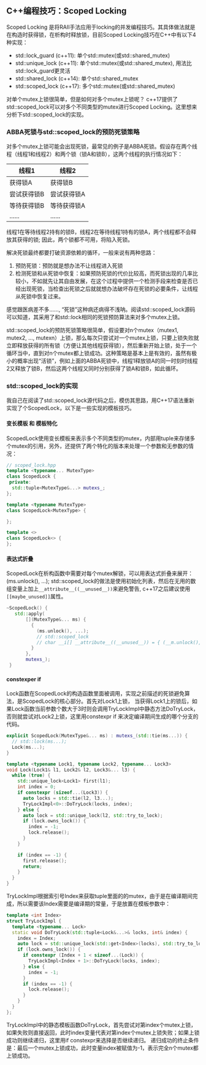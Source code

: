 ## C++编程技巧：Scoped Locking

Scoped Locking 是将RAII手法应用于locking的并发编程技巧。其具体做法就是在构造时获得锁，在析构时释放锁，目前Scoped Locking技巧在C++中有以下4种实现：

- std::lock_guard (c++11): 单个std::mutex(或std::shared_mutex) 
- std::unique_lock (c++11): 单个std::mutex(或std::shared_mutex), 用法比std::lock_guard更灵活
- std::shared_lock (c++14): 单个std::shared_mutex
- std::scoped_lock (c++17): 多个std::mutex(或std::shared_mutex)

对单个mutex上锁很简单，但是如何对多个mutex上锁呢？ c++17提供了std::scoped_lock可以对多个不同类型的mutex进行Scoped Locking。这里想来分析下std::scoped_lock的实现。
 
### ABBA死锁与std::scoped_lock的预防死锁策略

对多个mutex上锁可能会出现死锁，最常见的例子是ABBA死锁。假设存在两个线程（线程1和线程2）和两个锁（锁A和锁B），这两个线程的执行情况如下：

| 线程1         | 线程2        |
| -----------   | -----------  |
| 获得锁A       | 获得锁B      |
| 尝试获得锁B   | 尝试获得锁A   |
| 等待获得锁B   | 等待获得锁A   |
| ......        | ......       |

线程1在等待线程2持有的锁B，线程2在等待线程1持有的锁A，两个线程都不会释放其获得的锁; 因此，两个锁都不可用，将陷入死锁。

解决死锁最终都要打破资源依赖的循环，一般来说有两种思路：

1. 预防死锁：预防就是想办法不让线程进入死锁
2. 检测死锁和从死锁中恢复：如果预防死锁的代价比较高，而死锁出现的几率比较小，不如就先让其自由发展，在这个过程中提供一个检测手段来检查是否已经出现死锁，当检查出死锁之后就就想办法破坏存在死锁的必要条件，让线程从死锁中恢复过来。

感觉跟医病差不多......, “死锁”这种病还病得不浅呐。阅读std::scoped_lock源码可以知道，其采用了和std::lock相同的死锁预防算法来对多个mutex上锁。

std::scoped_lock的预防死锁策略很简单，假设要对n个mutex（mutex1, mutex2, ..., mutexn）上锁，那么每次只尝试对一个mutex上锁，只要上锁失败就立即释放获得的所有锁（方便让其他线程获得锁），然后重新开始上锁，处于一个循环当中，直到对n个mutex都上锁成功。这种策略是基本上是有效的，虽然有极小的概率出现“活锁”，例如上面的ABBA死锁中，线程1释放锁A的同一时刻时线程2又释放了锁B，然后这两个线程又同时分别获得了锁A和锁B，如此循环。

### std::scoped_lock的实现

我自己在阅读了std::scoped_lock源代码之后，模仿其思路，用C++17语法重新实现了个ScopedLock，以下是一些实现的模板技巧。

#### 变长模板 和 模板特化

ScopedLock使用变长模板来表示多个不同类型的mutex，内部用tuple来存储多个mutex的引用，另外，还提供了两个特化的版本来处理一个参数和无参数的情况：

```cpp
// scoped_lock.hpp
template <typename... MutexType>
class ScopedLock {
 private:
  std::tuple<MutexType&...> mutexs_;
};

template <typename MutexType>
class ScopedLock<MutexType> {

};

template <>
class ScopedLock<> {
};
```

#### 表达式折叠

ScopedLock在析构函数中需要对每个mutex解锁，可以用表达式折叠来展开：(ms.unlock(), ...); std::scoped_lock的做法是使用初始化列表，然后在无用的数组变量上加上`__attribute__((__unused__))`来避免警告, c++17之后建议使用`[[maybe_unused]]`属性。

```cpp
~ScopedLock() {
   std::apply(
       [](MutexType&... ms) {
         {
           (ms.unlock(), ...);
           // std::scoped_lock
           // char __i[] __attribute__((__unused__)) = { (__m.unlock(), 0)... };
         }
       },
       mutexs_);
 }
```

#### constexper if

Lock函数在ScopedLock的构造函数里面被调用，实现之前描述的死锁避免算法，是ScopedLock的核心部分。首先对Lock1上锁， 当获得Lock1上的锁后，如果Lock函数当前参数个数大于3时则会调用TryLockImpl中静态方法DoTryLock，否则就尝试对Lock2上锁，这里用constexpr if 来决定编译期间生成的哪个分支的代码。

```cpp
explicit ScopedLock(MutexType&... ms) : mutexs_(std::tie(ms...)) {
  // std::lock(ms...);
  Lock(ms...);
}

template <typename Lock1, typename Lock2, typename... Lock3>
void Lock(Lock1& l1, Lock2& l2, Lock3&... l3) {
  while (true) {
    std::unique_lock<Lock1> first(l1);
    int index = 0;
    if constexpr (sizeof...(Lock3)) {
      auto locks = std::tie(l2, l3...);
      TryLockImpl<0>::DoTryLock(locks, index);
    } else {
      auto lock = std::unique_lock(l2, std::try_to_lock);
      if (lock.owns_lock()) {
        index = -1;
        lock.release();
      }
    }

    if (index == -1) {
      first.release();
      return;
    }
  }
}
```

TryLockImpl根据索引号Index来获取tuple里面的的mutex，由于是在编译期间完成，所以需要该Index需要是编译期的常量，于是放置在模板参数中：

```cpp
template <int Index>
struct TryLockImpl {
  template <typename... Lock>
  static void DoTryLock(std::tuple<Lock&...>& locks, int& index) {
    index = Index;
    auto lock = std::unique_lock(std::get<Index>(locks), std::try_to_lock);
    if (lock.owns_lock()) {
      if constexpr (Index + 1 < sizeof...(Lock)) {
        TryLockImpl<Index + 1>::DoTryLock(locks, index);
      } else {
        index = -1;
      }
      if (index == -1) {
        lock.release();
      }
    }
  }
};
```

TryLockImpl中的静态模板函数DoTryLock，首先尝试对第index个mutex上锁，如果失败则直接返回，此时index变量代表对第index个mutex上锁失败；如果上锁成功则继续递归，这里用if constexpr来选择是否继续递归。 递归成功的终止条件是：最后一个mutex上锁成功，此时变量index被赋值为-1，表示完全n个mutex都上锁成功。


